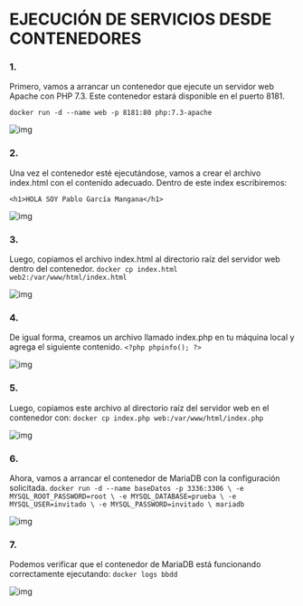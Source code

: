 # EJECUCIÓN DE SERVICIOS DESDE CONTENEDORES
### 1.
Primero, vamos a arrancar un contenedor que ejecute un servidor web Apache con PHP 7.3. Este contenedor estará disponible en el puerto 8181.

`docker run -d --name web -p 8181:80 php:7.3-apache`

![img]()

### 2.
Una vez el contenedor esté ejecutándose, vamos a crear el archivo index.html con el contenido adecuado. Dentro de este index escribiremos:

`<h1>HOLA SOY Pablo García Mangana</h1>`

![img]()

### 3.
Luego, copiamos el archivo index.html al directorio raíz del servidor web dentro del contenedor.
`docker cp index.html web2:/var/www/html/index.html`

![img]()

### 4.
De igual forma, creamos un archivo llamado index.php en tu máquina local y agrega el siguiente contenido.
`<?php phpinfo(); ?>`

![img]()

### 5.
Luego, copiamos este archivo al directorio raíz del servidor web en el contenedor con:
`docker cp index.php web:/var/www/html/index.php`

![img]()

### 6.
Ahora, vamos a arrancar el contenedor de MariaDB con la configuración solicitada.
`docker run -d --name baseDatos -p 3336:3306 \
  -e MYSQL_ROOT_PASSWORD=root \
  -e MYSQL_DATABASE=prueba \
  -e MYSQL_USER=invitado \
  -e MYSQL_PASSWORD=invitado \
  mariadb
`

![img]()

### 7.
Podemos verificar que el contenedor de MariaDB está funcionando correctamente ejecutando:
`docker logs bbdd`

![img]()